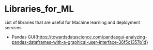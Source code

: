 # Libraries_for_ML
List of libraries that are useful for Machine learning and deployment services

- Pandas GUI{https://towardsdatascience.com/pandasgui-analyzing-pandas-dataframes-with-a-graphical-user-interface-36f5c1357b1d}
